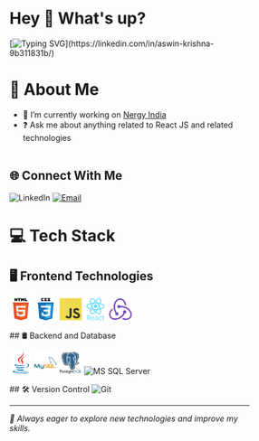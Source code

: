 <div style="background-image: url('https://your-image-url.jpg'); background-size: cover; background-position: center; padding: 40px; border-radius: 10px;">


<h1 align="left">Hey 👋 What's up?</h1>

[![Typing SVG](https://readme-typing-svg.demolab.com?font=Pixelify+Sans&size=18&duration=1500&pause=1000&center=false&vCenter=true&width=600&height=60&lines=Hi+there!+I'm+a+Frontend+Developer.;Specialized+in+React+and+Building+Interactive+UIs.;Passionate+about+Crafting+User+Experiences.;Always+Learning+and+Exploring+New+Tech!)](https://linkedin.com/in/aswin-krishna-9b311831b/)

# 💫 About Me
- 🔭 I’m currently working on [Nergy India](http://www.nergyindia.com/)  
- ❓ Ask me about anything related to React JS and related technologies  
  </br>

## 🌐 Connect With Me
<p>
    <img src="https://cdn.jsdelivr.net/gh/devicons/devicon/icons/linkedin/linkedin-original.svg" alt="LinkedIn" width="40" height="40" title="Connect with me on LinkedIn"/>
  <a href="mailto:ltaswinak@gmail.com" title="Send me an Email">
    <img src="https://cdn-icons-png.flaticon.com/512/732/732200.png" alt="Email" width="40" height="40"/>
  </a>
</p>

# 💻 Tech Stack

## 🖥️ Frontend Technologies
<p>
<img src="https://raw.githubusercontent.com/devicons/devicon/master/icons/html5/html5-original-wordmark.svg" alt="HTML5" width="40" height="40" title="🟠 HTML5 - Structure your content"/>
<img src="https://raw.githubusercontent.com/devicons/devicon/master/icons/css3/css3-original-wordmark.svg" alt="CSS3" width="40" height="40" title="🔵 CSS3 - Style your pages"/>
<img src="https://raw.githubusercontent.com/devicons/devicon/master/icons/javascript/javascript-original.svg" alt="JavaScript" width="40" height="40" title="💛 JavaScript - Bring interactivity to life"/>
<img src="https://raw.githubusercontent.com/devicons/devicon/master/icons/react/react-original-wordmark.svg" alt="React" width="40" height="40" title="⚛️ React - Build dynamic UIs"/>
<!-- <img src="https://reactnative.dev/img/header_logo.svg" alt="React Native" width="40" height="40" title="📱 React Native - Mobile app development"/> -->
<img src="https://raw.githubusercontent.com/devicons/devicon/master/icons/redux/redux-original.svg" alt="Redux" width="40" height="40" title="🟣 Redux - State management made easy"/>
</p>
<!-- Backend and Database -->
## 🛢️ Backend and Database
<p>
<img src="https://raw.githubusercontent.com/devicons/devicon/master/icons/java/java-original.svg" alt="Java" width="40" height="40" title="☕ Java - Object-oriented programming"/>
<img src="https://raw.githubusercontent.com/devicons/devicon/master/icons/mysql/mysql-original-wordmark.svg" alt="MySQL" width="40" height="40" title="🐬 MySQL - Relational database management"/>
<img src="https://raw.githubusercontent.com/devicons/devicon/master/icons/postgresql/postgresql-original-wordmark.svg" alt="PostgreSQL" width="40" height="40" title="🐘 PostgreSQL - Advanced database solutions"/>
<img src="https://www.svgrepo.com/show/303229/microsoft-sql-server-logo.svg" alt="MS SQL Server" width="40" height="40" title="🟢 MS SQL Server - Enterprise-level database management"/>
</p>
<!-- Version Control -->
## 🛠️ Version Control
<img src="https://www.vectorlogo.zone/logos/git-scm/git-scm-icon.svg" alt="Git" width="40" height="40" title="🌿 Git - Version control and collaboration"/>


---

_🚀 Always eager to explore new technologies and improve my skills._

<!-- Created with GPRM ( https://gprm.itsvg.in ) -->
</div>
